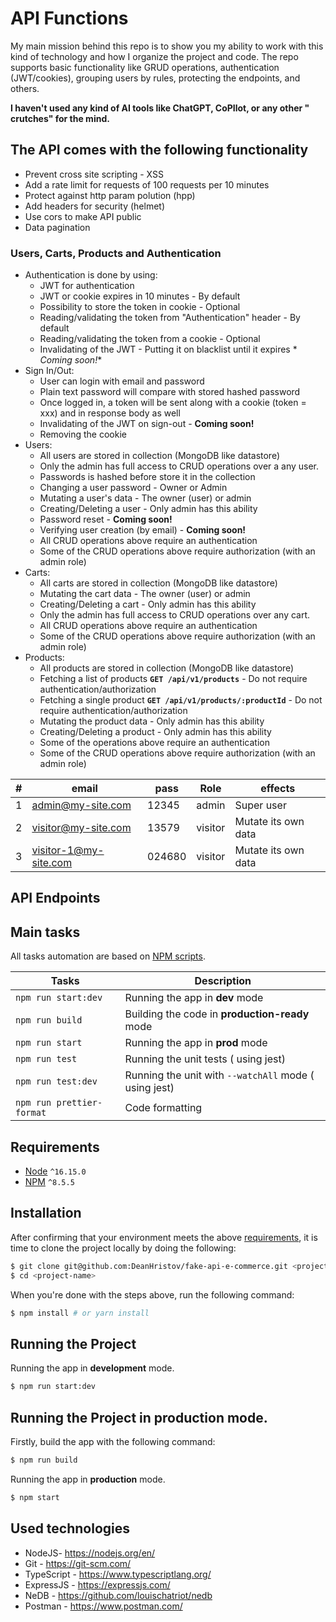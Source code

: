 # API Functions

My main mission behind this repo is to show you my ability to work with this
kind of technology and how I organize the project and code. The repo supports
basic functionality like GRUD operations, authentication (JWT/cookies), grouping
users by rules, protecting the endpoints, and others.

**I haven't used any kind of AI tools like ChatGPT, CoPIlot, or any other "
crutches" for the mind.**

## The API comes with the following functionality

- Prevent cross site scripting - XSS
- Add a rate limit for requests of 100 requests per 10 minutes
- Protect against http param polution (hpp)
- Add headers for security (helmet)
- Use cors to make API public
- Data pagination

### Users, Carts, Products and Authentication

- Authentication is done by using:
    - JWT for authentication
    - JWT or cookie expires in 10 minutes - By default
    - Possibility to store the token in cookie - Optional
    - Reading/validating the token from "Authentication" header - By default
    - Reading/validating the token from a cookie - Optional
    - Invalidating of the JWT - Putting it on blacklist until it expires *
      *Coming soon!**
- Sign In/Out:
    - User can login with email and password
    - Plain text password will compare with stored hashed password
    - Once logged in, a token will be sent along with a cookie (token = xxx) and
      in response body as well
    - Invalidating of the JWT on sign-out - **Coming soon!**
    - Removing the cookie
- Users:
    - All users are stored in collection (MongoDB like datastore)
    - Only the admin has full access to CRUD operations over a any user.
    - Passwords is hashed before store it in the collection
    - Changing a user password - Owner or Admin
    - Mutating a user's data - The owner (user) or admin
    - Creating/Deleting a user - Only admin has this ability
    - Password reset - **Coming soon!**
    - Verifying user creation (by email) - **Coming soon!**
    - All CRUD operations above require an authentication
    - Some of the CRUD operations above require authorization (with an admin
      role)
- Carts:
    - All carts are stored in collection (MongoDB like datastore)
    - Mutating the cart data - The owner (user) or admin
    - Creating/Deleting a cart - Only admin has this ability
    - Only the admin has full access to CRUD operations over any cart.
    - All CRUD operations above require an authentication
    - Some of the CRUD operations above require authorization (with an admin
      role)
- Products:
    - All products are stored in collection (MongoDB like datastore)
    - Fetching a list of products **`GET /api/v1/products`** - Do not require
      authentication/authorization
    - Fetching a single product **`GET /api/v1/products/:productId`** - Do not
      require authentication/authorization
    - Mutating the product data - Only admin has this ability
    - Creating/Deleting a product - Only admin has this ability
    - Some of the operations above require an authentication
    - Some of the CRUD operations above require authorization (with an admin
      role)

| # | email                 | pass   | Role    | effects             |
|---|-----------------------|--------|---------|---------------------|
| 1 | admin@my-site.com     | 12345  | admin   | Super user          |
| 2 | visitor@my-site.com   | 13579  | visitor | Mutate its own data |
| 3 | visitor-1@my-site.com | 024680 | visitor | Mutate its own data |

## API Endpoints

## Main tasks

All tasks automation are based
on [NPM scripts](https://docs.npmjs.com/misc/scripts).

| Tasks                     | Description                                           |
|---------------------------|-------------------------------------------------------|
| `npm run start:dev`       | Running the app in **dev** mode                       |
| `npm run build`           | Building the code in **production-ready** mode        |
| `npm run start`           | Running the app in **prod** mode                      |
| `npm run test`            | Running the unit tests ( using jest)                  |
| `npm run test:dev`        | Running the unit with `--watchAll` mode ( using jest) |
| `npm run prettier-format` | Code formatting                                       |

## Requirements

- [Node](https://nodejs.org/en/) `^16.15.0`
- [NPM](https://www.npmjs.com/) `^8.5.5`

## Installation

After confirming that your environment meets the
above [requirements](#requirements), it is time to clone the project
locally by doing the following:

```bash
$ git clone git@github.com:DeanHristov/fake-api-e-commerce.git <project-name>
$ cd <project-name>
```

When you're done with the steps above, run the following command:

```bash
$ npm install # or yarn install
```

## Running the Project

Running the app in **development** mode.

```bash
$ npm run start:dev
```

## Running the Project in production mode.

Firstly, build the app with the following command:

```bash
$ npm run build
```

Running the app in **production** mode.

```bash
$ npm start
```

## Used technologies

- NodeJS- https://nodejs.org/en/
- Git - https://git-scm.com/
- TypeScript - https://www.typescriptlang.org/
- ExpressJS - https://expressjs.com/
- NeDB - https://github.com/louischatriot/nedb
- Postman - https://www.postman.com/
